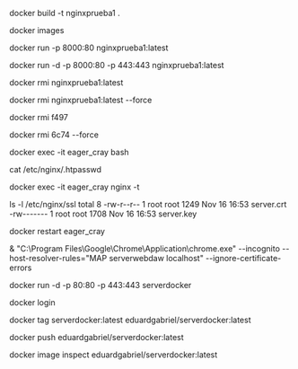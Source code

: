 
docker build -t nginxprueba1 .

docker images

docker run  -p 8000:80 nginxprueba1:latest

docker run -d -p 8000:80 -p 443:443 nginxprueba1:latest

docker rmi nginxprueba1:latest

docker rmi nginxprueba1:latest --force

docker rmi f497

docker rmi 6c74 --force 

docker exec -it eager_cray bash

cat /etc/nginx/.htpasswd 

docker exec -it eager_cray nginx -t

ls -l /etc/nginx/ssl 
total 8
-rw-r--r-- 1 root root 1249 Nov 16 16:53 server.crt
-rw------- 1 root root 1708 Nov 16 16:53 server.key

docker restart eager_cray

& "C:\Program Files\Google\Chrome\Application\chrome.exe" --incognito --host-resolver-rules="MAP serverwebdaw localhost" --ignore-certificate-errors

docker run -d -p 80:80 -p 443:443 serverdocker

docker login

docker tag serverdocker:latest eduardgabriel/serverdocker:latest

docker push eduardgabriel/serverdocker:latest

docker image inspect eduardgabriel/serverdocker:latest